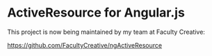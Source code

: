 # ActiveResource for Angular.js

This project is now being maintained by my team at Faculty Creative:

https://github.com/FacultyCreative/ngActiveResource

